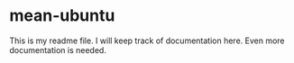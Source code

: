 # mean-ubuntu

This is my readme file. I will keep track of documentation here.
Even more documentation is needed.
